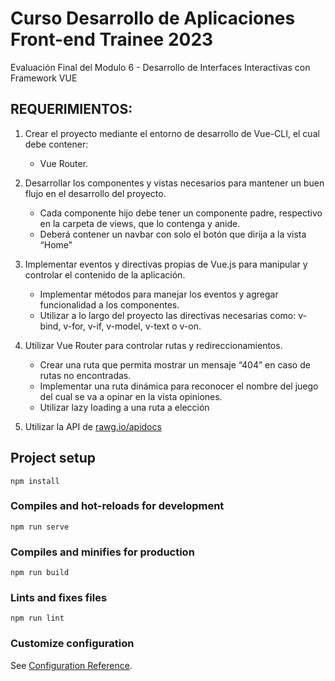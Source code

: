 # Curso Desarrollo de Aplicaciones Front-end Trainee 2023
Evaluación Final del Modulo 6 - Desarrollo de Interfaces Interactivas con Framework VUE

## REQUERIMIENTOS:
1. Crear el proyecto mediante el entorno de desarrollo de Vue-CLI, el cual debe contener:
	- Vue Router.

2. Desarrollar los componentes y vistas necesarios para mantener un buen flujo en el desarrollo del proyecto.
	- Cada componente hijo debe tener un componente padre, respectivo en la carpeta de views, que lo contenga y anide.
	- Deberá contener un navbar con solo el botón que dirija a la vista “Home”

3. Implementar eventos y directivas propias de Vue.js para manipular y controlar el contenido de la aplicación.
	- Implementar métodos para manejar los eventos y agregar funcionalidad a los componentes.
	- Utilizar a lo largo del proyecto las directivas necesarias como: v-bind, v-for, v-if, v-model, v-text o v-on.

4. Utilizar Vue Router para controlar rutas y redireccionamientos.
	- Crear una ruta que permita mostrar un mensaje “404” en caso de rutas no encontradas. 
	- Implementar una ruta dinámica para reconocer el nombre del juego del cual se va a opinar en la vista opiniones.
	- Utilizar lazy loading a una ruta a elección

5. Utilizar la API de [rawg.io/apidocs](https://rawg.io/apidocs)

## Project setup
```
npm install
```

### Compiles and hot-reloads for development
```
npm run serve
```

### Compiles and minifies for production
```
npm run build
```

### Lints and fixes files
```
npm run lint
```

### Customize configuration
See [Configuration Reference](https://cli.vuejs.org/config/).
